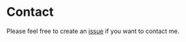 # Contact

Please feel free to create an [issue](https://github.com/kaneshin/contact/issues/new) if you want to contact me.

